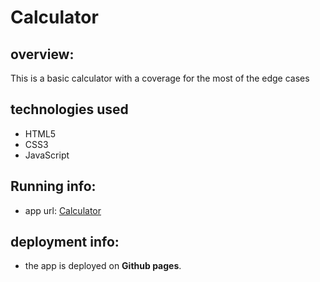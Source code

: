 # Calculator

## overview:
This is a basic calculator with a coverage for the most of the edge cases

## technologies used
- HTML5
- CSS3
- JavaScript

## Running info:
- app url: [Calculator](https://sohila-samir.github.io/calculator/)

## deployment info:
- the app is deployed on **Github pages**.
